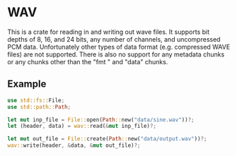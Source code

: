 # WAV

This is a crate for reading in and writing out wave files. It supports bit depths of 8, 16, and 24 bits, any number of channels, and uncompressed PCM data. Unfortunately other types of data format (e.g. compressed WAVE files) are not supported. There is also no support for any metadata chunks or any chunks other than the "fmt " and "data" chunks.

## Example

```rust
use std::fs::File;
use std::path::Path;

let mut inp_file = File::open(Path::new("data/sine.wav"))?;
let (header, data) = wav::read(&mut inp_file)?;

let mut out_file = File::create(Path::new("data/output.wav"))?;
wav::write(header, &data, &mut out_file)?;
```
